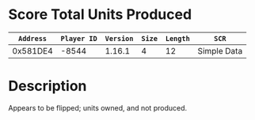# Score Total Units Produced

| `Address` | `Player ID` | `Version` | `Size` | `Length` | `SCR` |
| ---------- | ----------- | --------- | ------ | -------- | ---- |
| 0x581DE4 | -8544 | 1.16.1 | 4 | 12 | Simple Data |

# Description

Appears to be flipped; units owned, and not produced.